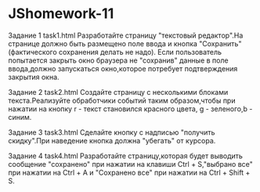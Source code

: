 # JShomework-11
Задание 1 task1.html
Разработайте страницу "текстовый редактор".На странице должно быть размещено поле ввода и кнопка "Сохранить"(фактического сохранения  делать не надо).
Если пользователь попытается закрыть окно браузера не "сохранив" данные в поле ввода,должно запускаться окно,которое потребует подтверждения закрытия окна.

Задание 2 task2.html
Создайте страницу с несколькими блоками текста.Реализуйте обработчики событий таким образом,чтобы при нажатии на кнопку r - текст становился красного цвета,
g - зеленого,b - синим.

Задание 3 task3.html
Cделайте кнопку с надписью "получить скидку".При наведение кнопка должна "убегать" от курсора.

Задание 4 task4.html
Разработайте страницу,которая будет выводить сообщение "сохранено" при нажатии на клавиши Ctrl + S,"выбрано все" при нажатии на Ctrl + A и
"Cохранено все" при нажатии на Сtrl + Shift + S.
